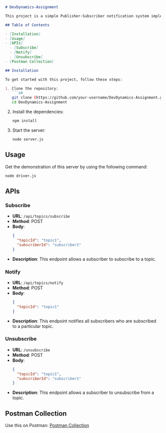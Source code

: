 ```markdown
# DevDynamics-Assignment

This project is a simple Publisher-Subscriber notification system implemented with Node.js and Express.js. It allows subscribers to subscribe to topics, get notified about a topic, and unsubscribe from topics.

## Table of Contents

- [Installation]
- [Usage]
- [APIs]
  - [Subscribe]
  - [Notify]
  - [Unsubscribe]
- [Postman Collection]

## Installation

To get started with this project, follow these steps:

1. Clone the repository:
   ```sh
   git clone (https://github.com/your-username/DevDynamics-Assignment.git)
   cd DevDynamics-Assignment
   ```
2. Install the dependencies:
   ```sh
   npm install
   ```
3. Start the server:
   ```sh
   node server.js
   ```

## Usage

Get the demonstration of this server by using the following command:
```sh
node driver.js
```

## APIs

### Subscribe
- **URL**: `/api/topics/subscribe`
- **Method**: POST
- **Body**:
  ```json
  {
    "topicId": "topic1",
    "subscriberId": "subscriber1"
  }
  ```
- **Description**: This endpoint allows a subscriber to subscribe to a topic.

### Notify
- **URL**: `/api/topics/notify`
- **Method**: POST
- **Body**:
  ```json
  {
    "topicId": "topic1"
  }
  ```
- **Description**: This endpoint notifies all subscribers who are subscribed to a particular topic.

### Unsubscribe
- **URL**: `/unsubscribe`
- **Method**: POST
- **Body**:
  ```json
  {
    "topicId": "topic1",
    "subscriberId": "subscriber1"
  }
  ```
- **Description**: This endpoint allows a subscriber to unsubscribe from a topic.

## Postman Collection

Use this on Postman:
[Postman Collection](https://dark-satellite-888582.postman.co/workspace/Test-Workspace~fe26cff6-ff75-4335-b3e9-9e92209bbac4/collection/36253756-afa42b59-40ff-4f15-8b9e-ea84cc178ec8?action=share&creator=36253756)
```
